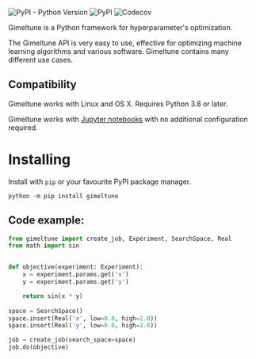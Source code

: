 ![PyPI - Python Version](https://img.shields.io/pypi/pyversions/gimeltune?style=for-the-badge) ![PyPI](https://img.shields.io/pypi/v/gimeltune?style=for-the-badge) ![Codecov](https://img.shields.io/codecov/c/github/qnbhd/gimeltune?style=for-the-badge)

Gimeltune is a Python framework for hyperparameter's optimization.

The Gimeltune API is very easy to use, effective for optimizing machine learning algorithms and various software. Gimeltune contains many different use cases.

## Compatibility

Gimeltune works with Linux and OS X. Requires Python 3.8 or later.

Gimeltune works with [Jupyter notebooks](https://jupyter.org/) with no additional configuration required.

# Installing

Install with `pip` or your favourite PyPI package manager.

`python -m pip install gimeltune`

## Code example:

```python
from gimeltune import create_job, Experiment, SearchSpace, Real
from math import sin


def objective(experiment: Experiment):
    x = experiment.params.get('x')
    y = experiment.params.get('y')

    return sin(x * y)
    
space = SearchSpace()
space.insert(Real('x', low=0.0, high=2.0))
space.insert(Real('y', low=0.0, high=2.0))

job = create_job(search_space=space)
job.do(objective)
```

